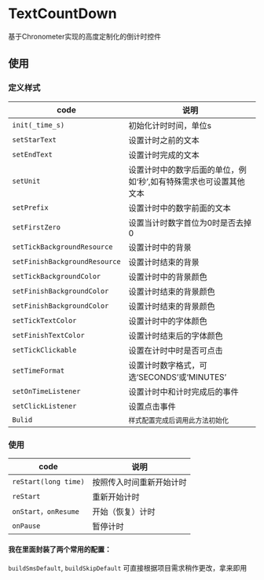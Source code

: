 # TextCountDown
基于Chronometer实现的高度定制化的倒计时控件

## 使用
### 定义样式
|code|说明|
|-----|-----|
|`init(_time_s)`|初始化计时时间，单位s|
|`setStarText`|设置计时之前的文本|
|`setEndText`|设置计时完成的文本|
|`setUnit`|设置计时中的数字后面的单位，例如‘秒’,如有特殊需求也可设置其他文本|
|`setPrefix`|设置计时中的数字前面的文本|
|`setFirstZero`|设置当计时数字首位为0时是否去掉0|
|`setTickBackgroundResource`|设置计时中的背景|
|`setFinishBackgroundResource`|设置计时结束的背景|
|`setTickBackgroundColor`|设置计时中的背景颜色|
|`setFinishBackgroundColor`|设置计时结束的背景颜色|
|`setFinishBackgroundColor`|设置计时结束的背景颜色|
|`setTickTextColor`|设置计时中的字体颜色|
|`setFinishTextColor`|设置计时结束后的字体颜色|
|`setTickClickable`|设置在计时中时是否可点击|
|`setTimeFormat`|设置计时数字格式，可选‘SECONDS’或‘MINUTES’|
|`setOnTimeListener`|设置计时中和计时完成后的事件|
|`setClickListener`|设置点击事件|
|`Bulid`|`样式配置完成后调用此方法初始化`|

### 使用
|code|说明|
|----|-----|
|`reStart(long time)`|按照传入时间重新开始计时|
|`reStart`|重新开始计时|
|`onStart，onResume`|开始（恢复）计时|
|`onPause`|暂停计时|

#### 我在里面封装了两个常用的配置：
`buildSmsDefault`,
`buildSkipDefault`
可直接根据项目需求稍作更改，拿来即用














